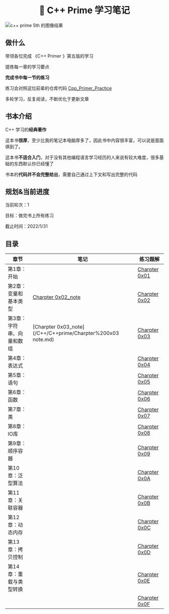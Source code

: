 <h1 align="center">📔 C++ Prime 学习笔记</h1>

![c++ prime 5th 的图像结果](https://s2.loli.net/2021/12/14/VSEWJ5crKF27tm9.jpg)



## 做什么

带领各位完成 《C++ Primer 》第五版的学习

提炼每一章的学习要点

**完成书中每一节的练习**

练习会对照这位前辈的仓库代码 [Cpp_Primer_Practice](https://github.com/applenob/Cpp_Primer_Practice)

多轮学习，反复阅读，不断优化于更新文章



## 书本介绍

C++ 学习的**经典著作**

这本书**很厚**，至少比我的笔记本电脑厚多了，因此书中内容很丰富，可以说是面面俱到了。

这本书**不适合入门**，对于没有其他编程语言学习经历的人来说有较大难度，很多基础的东西默认你已经懂了

书本的**代码并不会完整给出**，需要自己通过上下文和写出完整的代码



## 规划&当前进度

当前轮次：1

目标：做完书上所有练习

截止时间：2022/1/31

## 目录

| 章节                      | 笔记                                                        | 练习题解                                          |
| ------------------------- | ----------------------------------------------------------- | ------------------------------------------------- |
| 第1章：开始               |                                                             | [Charpter 0x01](/C++/C++prime/Charpter%200x01.md) |
| 第2章：变量和基本类型     | [Charpter 0x02_note](/C++/C++prime/Charpter%200x02_note.md) | [Charpter 0x02](/C++/C++prime/Charpter%200x02.md) |
| 第3章：字符串、向量和数组 | [Charpter 0x03_note](/C++/C++prime/Charpter%200x03 note.md) | [Charpter 0x03](/C++/C++prime/Charpter%200x03.md) |
| 第4章：表达式             |                                                             | [Charpter 0x04](/C++/C++prime/Charpter%200x04.md) |
| 第5章：语句               |                                                             | [Charpter 0x05](/C++/C++prime/Charpter%200x05.md) |
| 第6章：函数               |                                                             | [Charpter 0x06](/C++/C++prime/Charpter%200x06.md) |
| 第7章：类                 |                                                             | [Charpter 0x07](/C++/C++prime/Charpter%200x07.md) |
| 第8章：IO库               |                                                             | [Charpter 0x08](/C++/C++prime/Charpter%200x08.md) |
| 第9章：顺序容器           |                                                             | [Charpter 0x09](/C++/C++prime/Charpter%200x09.md) |
| 第10章：泛型算法          |                                                             | [Charpter 0x0A](/C++/C++prime/Charpter%200x0A.md) |
| 第11章：关联容器          |                                                             | [Charpter 0x0B](/C++/C++prime/Charpter%200x0B.md) |
| 第12章：动态内存          |                                                             | [Charpter 0x0C](/C++/C++prime/Charpter%200x0C.md) |
| 第13章：拷贝控制          |                                                             | [Charpter 0x0D](/C++/C++prime/Charpter%200x0D.md) |
| 第14章：重载与类型转换    |                                                             | [Charpter 0x0E](/C++/C++prime/Charpter%200x0E.md) |
|                           |                                                             | [Charpter 0x0F](/C++/C++prime/Charpter%200x0F.md) |

